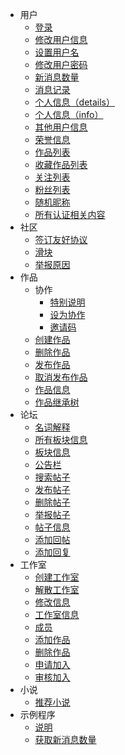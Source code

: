 - 用户
  - [登录](/user/login)
  - [修改用户信息](/user/update-info)
  - [设置用户名](/user/set-username)
  - [修改用户密码](/user/update-password)
  - [新消息数量](/user/message-count)
  - [消息记录](/user/message-record)
  - [个人信息（details）](/user/details)
  - [个人信息（info）](/user/info)
  - [其他用户信息](/user/user-details)
  - [荣誉信息](/user/honor)
  - [作品列表](/user/work-list)
  - [收藏作品列表](/user/collection-work-list)
  - [关注列表](/user/follow-list)
  - [粉丝列表](/user/fan-list)
  - [随机昵称](/user/random-nickname)
  - [所有认证相关内容](/user/all-about-auth)
- 社区
  - [签订友好协议](/community/signature)
  - [滑块](/community/banners)
  - [举报原因](/community/report-reasons)
- 作品
  - 协作
    - [特别说明](/work/collaborat/explain)
    - [设为协作](/work/collaborat/setup)
    - [邀请码](/work/collaborat/code)
  - [创建作品](/work/create)
  - [删除作品](/work/delete)
  - [发布作品](/work/publish)
  - [取消发布作品](/work/unpublish)
  - [作品信息](/work/details)
  - [作品继承树](/work/tree)
- 论坛
  - [名词解释](/forum/explain)
  - [所有板块信息](/forum/boards)
  - [板块信息](/forum/board)
  - [公告栏](/forum/notice-boards)
  - [搜索帖子](/forum/search-post)
  - [发布帖子](/forum/publish-post)
  - [删除帖子](/forum/delete-post)
  - [举报帖子](/forum/report-post)
  - [帖子信息](/forum/details)
  - [添加回帖](/forum/add-reply)
  - [添加回复](/forum/add-comment)
- 工作室
  - [创建工作室](/workshop/create)
  - [解散工作室](/workshop/dissolve)
  - [修改信息](/workshop/update)
  - [工作室信息](/workshop/details)
  - [成员](/workshop/users)
  - [添加作品](/workshop/contribute-work)
  - [删除作品](/workshop/remove-work)
  - [申请加入](/workshop/apply-join)
  - [审核加入](/workshop/audit-join)
- 小说
  - [推荐小说](/fanfic/recommend)
- 示例程序
  - [说明](/demo/explain)
  - [获取新消息数量](/demo/get-messages)
